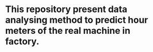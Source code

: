 # This repository present data analysing method to predict hour meters of the real machine in factory.

